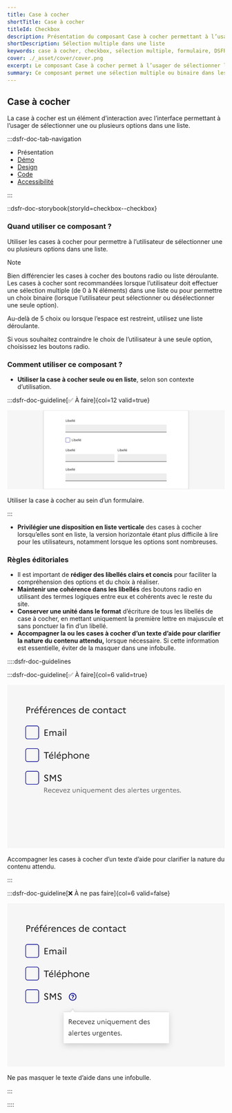 ```yaml
---
title: Case à cocher
shortTitle: Case à cocher
titleId: Checkbox
description: Présentation du composant Case à cocher permettant à l’usager de sélectionner une ou plusieurs options dans une liste de manière indépendante.
shortDescription: Sélection multiple dans une liste
keywords: case à cocher, checkbox, sélection multiple, formulaire, DSFR, design système, accessibilité, interface
cover: ./_asset/cover/cover.png
excerpt: Le composant Case à cocher permet à l’usager de sélectionner librement une ou plusieurs options dans un ensemble de choix. Il est utilisé seul ou en groupe, avec ou sans texte d’aide.
summary: Ce composant permet une sélection multiple ou binaire dans les interfaces, particulièrement dans les formulaires. Il peut être utilisé seul pour un choix isolé, ou en liste pour plusieurs options. Des variantes avec texte d’aide sont proposées pour améliorer la compréhension. Il respecte les contraintes d’ergonomie, d’accessibilité et de cohérence éditoriale, sans personnalisation graphique.
---
```


## Case à cocher

La case à cocher est un élément d’interaction avec l’interface permettant à l’usager de sélectionner une ou plusieurs options dans une liste.

:::dsfr-doc-tab-navigation

- Présentation
- [Démo](./demo/index.md)
- [Design](./design/index.md)
- [Code](./code/index.md)
- [Accessibilité](./accessibility/index.md)

:::

::dsfr-doc-storybook{storyId=checkbox--checkbox}

### Quand utiliser ce composant ?

Utiliser les cases à cocher pour permettre à l’utilisateur de sélectionner une ou plusieurs options dans une liste.

> [!NOTE]
> Bien différencier les cases à cocher des boutons radio ou liste déroulante. Les cases à cocher sont recommandées lorsque l’utilisateur doit effectuer une sélection multiple (de 0 à N éléments) dans une liste ou pour permettre un choix binaire (lorsque l’utilisateur peut sélectionner ou désélectionner une seule option).

Au-delà de 5 choix ou lorsque l’espace est restreint, utilisez une liste déroulante.

Si vous souhaitez contraindre le choix de l’utilisateur à une seule option, choisissez les boutons radio.

### Comment utiliser ce composant ?

- **Utiliser la case à cocher seule ou en liste**, selon son contexte d’utilisation.

:::dsfr-doc-guideline[✅ À faire]{col=12 valid=true}

![](./_asset/use/do-1.png)

Utiliser la case à cocher au sein d’un formulaire.

:::

- **Privilégier une disposition en liste verticale** des cases à cocher lorsqu’elles sont en liste, la version horizontale étant plus difficile à lire pour les utilisateurs, notamment lorsque les options sont nombreuses.

### Règles éditoriales

- Il est important de **rédiger des libellés clairs et concis** pour faciliter la compréhension des options et du choix à réaliser.
- **Maintenir une cohérence dans les libellés** des boutons radio en utilisant des termes logiques entre eux et cohérents avec le reste du site.
- **Conserver une unité dans le format** d’écriture de tous les libellés de case à cocher, en mettant uniquement la première lettre en majuscule et sans ponctuer la fin d’un libellé.
- **Accompagner la ou les cases à cocher d’un texte d’aide pour clarifier la nature du contenu attendu,** lorsque nécessaire. Si cette information est essentielle, éviter de la masquer dans une infobulle.

::::dsfr-doc-guidelines

:::dsfr-doc-guideline[✅ À faire]{col=6 valid=true}

![](./_asset/edit/do-1.png)

Accompagner les cases à cocher d’un texte d’aide pour clarifier la nature du contenu attendu.

:::

:::dsfr-doc-guideline[❌ À ne pas faire]{col=6 valid=false}

![](./_asset/edit/dont-1.png)

Ne pas masquer le texte d’aide dans une infobulle.

:::

::::

